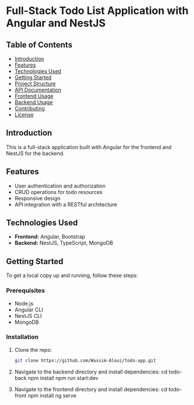 # Full-Stack Todo List Application with Angular and NestJS

## Table of Contents
- [Introduction](#introduction)
- [Features](#features)
- [Technologies Used](#technologies-used)
- [Getting Started](#getting-started)
- [Project Structure](#project-structure)
- [API Documentation](#api-documentation)
- [Frontend Usage](#frontend-usage)
- [Backend Usage](#backend-usage)
- [Contributing](#contributing)
- [License](#license)

## Introduction
This is a full-stack application built with Angular for the frontend and NestJS for the backend. 

## Features
- User authentication and authorization
- CRUD operations for todo resources
- Responsive design 
- API integration with a RESTful architecture


## Technologies Used
- **Frontend:** Angular, Bootstrap
- **Backend:** NestJS, TypeScript, MongoDB

## Getting Started
To get a local copy up and running, follow these steps:

### Prerequisites
- Node.js
- Angular CLI
- NestJS CLI
- MongoDB

### Installation

1. Clone the repo:
   ```bash
   git clone https://github.com/Wassim-Aloui/todo-app.git

2. Navigate to the backend directory and install dependencies:
   cd todo-back
   npm install
   npm run start:dev

   
4. Navigate to the frontend directory and install dependencies:
   cd todo-front
   npm install
   ng serve

  
